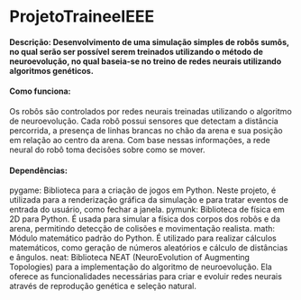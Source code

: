 # __ProjetoTraineeIEEE__
 #### **Descrição**: Desenvolvimento de uma simulação simples de robôs sumôs, no qual serão ser possível serem treinados utilizando o método de neuroevolução, no qual baseia-se no treino de redes neurais utilizando algoritmos genéticos.

#### **Como funciona**:
Os robôs são controlados por redes neurais treinadas utilizando o algoritmo de neuroevolução. Cada robô possui sensores que detectam a distância percorrida, a presença de linhas brancas no chão da arena e sua posição em relação ao centro da arena. Com base nessas informações, a rede neural do robô toma decisões sobre como se mover.

#### **Dependências**:
pygame: Biblioteca para a criação de jogos em Python. Neste projeto, é utilizada para a renderização gráfica da simulação e para tratar eventos de entrada do usuário, como fechar a janela.
pymunk: Biblioteca de física em 2D para Python. É usada para simular a física dos corpos dos robôs e da arena, permitindo detecção de colisões e movimentação realista.
math: Módulo matemático padrão do Python. É utilizado para realizar cálculos matemáticos, como geração de números aleatórios e cálculo de distâncias e ângulos.
neat: Biblioteca NEAT (NeuroEvolution of Augmenting Topologies) para a implementação do algoritmo de neuroevolução. Ela oferece as funcionalidades necessárias para criar e evoluir redes neurais através de reprodução genética e seleção natural.